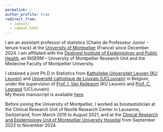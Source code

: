 ```yaml
---
permalink: /
author_profile: true
redirect_from: 
  - /about/
  - /about.html
---
```


I am an assistant professor of statistics (Chaire de Professeur Junior - tenure track) at the [University of Montpellier](https://www.umontpellier.fr/en/) (France) since December 2024. I am affiliated with the [Desbrest Institute of Epidemiology and Public Health](https://idesp.umontpellier.fr/en/accueil-english/), an INSERM – University of Montpellier Research Unit and the Medecine Faculty of Montpellier University.

I obtained a joint Ph.D in Statistics from [Katholieke Universiteit Leuven (KU Leuven)](https://feb.kuleuven.be/research/decision-sciences-and-information-management/orstat/orstat) and [Université catholique de Louvain (UCLouvain)](https://www.uclouvain.be/en/research-institutes/lidam/isba) in Belgium, under the supervision of [Prof. I. Van Keilegom](https://www.kuleuven.be/wieiswie/en/person/00062045) (KU Leuven) and [Prof. C. Legrand](https://perso.uclouvain.be/catherine.legrand/) (UCLouvain).   
My thesis manuscript is available [here](https://dial.uclouvain.be/pr/boreal/fr/object/boreal%3A208410/datastream/PDF_01/view).

Before joining the University of Montpellier, I worked as biostastistician at the Clinical Research Unit of Nestlé Research Center in Lausanne, Switzerland, from March 2019 to August 2021, and at the [Clinical Research and Epidemiology Unit of Montpellier University Hospital](https://www.chu-montpellier.fr/fr/recherche-et-innovation/notre-organisation/structures-support/unite-de-recherche-clinique-et-epidemiologie-urce) from September 2022 to November 2024.
